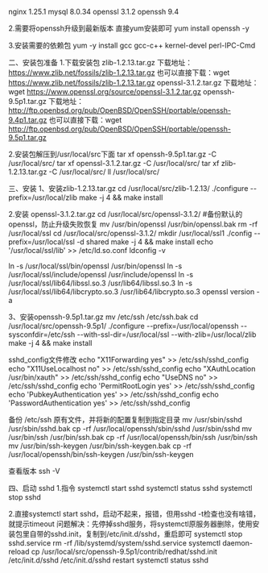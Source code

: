 nginx 1.25.1
mysql 8.0.34
openssl 3.1.2
openssh 9.4


2.需要将openssh升级到最新版本 直接yum安装即可
yum install openssh -y

3.安装需要的依赖包
yum -y install gcc gcc-c++ kernel-devel perl-IPC-Cmd

二、安装包准备
1.下载安装包
zlib-1.2.13.tar.gz 下载地址：https://www.zlib.net/fossils/zlib-1.2.13.tar.gz
也可以直接下载：wget https://www.zlib.net/fossils/zlib-1.2.13.tar.gz
openssl-3.1.2.tar.gz 下载地址：
wget https://www.openssl.org/source/openssl-3.1.2.tar.gz
openssh-9.5p1.tar.gz 下载地址：
http://ftp.openbsd.org/pub/OpenBSD/OpenSSH/portable/openssh-9.4p1.tar.gz
也可以直接下载：wget  http://ftp.openbsd.org/pub/OpenBSD/OpenSSH/portable/openssh-9.5p1.tar.gz

2.安装包解压到/usr/local/src下⾯
tar xf openssh-9.5p1.tar.gz -C /usr/local/src/
tar xf openssl-3.1.2.tar.gz -C /usr/local/src/
tar xf zlib-1.2.13.tar.gz -C /usr/local/src/
ll /usr/local/src/

三、安装
1、安装zlib-1.2.13.tar.gz
cd /usr/local/src/zlib-1.2.13/
./configure --prefix=/usr/local/zlib
make -j 4 && make install

2.安装 openssl-3.1.2.tar.gz
cd /usr/local/src/openssl-3.1.2/
#备份默认的openssl，防止升级失败恢复
mv /usr/bin/openssl /usr/bin/openssl.bak
rm -rf /usr/local/ssl
cd /usr/local/src/openssl-3.1.2/
mkdir /usr/local/ssl1
./config --prefix=/usr/local/ssl -d shared
make -j 4 && make install
echo '/usr/local/ssl/lib' >> /etc/ld.so.conf
ldconfig -v

ln -s /usr/local/ssl/bin/openssl  /usr/bin/openssl
ln -s /usr/local/ssl/include/openssl  /usr/include/openssl
ln -s /usr/local/ssl/lib64/libssl.so.3 /usr/lib64/libssl.so.3
ln -s /usr/local/ssl/lib64/libcrypto.so.3 /usr/lib64/libcrypto.so.3
openssl version -a

3、安装openssh-9.5p1.tar.gz
mv /etc/ssh /etc/ssh.bak
cd /usr/local/src/openssh-9.5p1/
./configure --prefix=/usr/local/openssh --sysconfdir=/etc/ssh --with-ssl-dir=/usr/local/ssl --with-zlib=/usr/local/zlib
make -j 4 && make install

sshd_config⽂件修改
echo "X11Forwarding yes" >> /etc/ssh/sshd_config
echo "X11UseLocalhost no" >> /etc/ssh/sshd_config
echo "XAuthLocation /usr/bin/xauth" >> /etc/ssh/sshd_config
echo "UseDNS no" >> /etc/ssh/sshd_config
echo 'PermitRootLogin yes' >> /etc/ssh/sshd_config
echo 'PubkeyAuthentication yes' >> /etc/ssh/sshd_config
echo 'PasswordAuthentication yes' >> /etc/ssh/sshd_config


备份 /etc/ssh 原有⽂件，并将新的配置复制到指定⽬录
mv /usr/sbin/sshd /usr/sbin/sshd.bak
cp -rf /usr/local/openssh/sbin/sshd /usr/sbin/sshd
mv /usr/bin/ssh /usr/bin/ssh.bak
cp -rf /usr/local/openssh/bin/ssh /usr/bin/ssh
mv /usr/bin/ssh-keygen /usr/bin/ssh-keygen.bak
cp -rf /usr/local/openssh/bin/ssh-keygen /usr/bin/ssh-keygen

查看版本
ssh -V


四、启动 sshd
1.指令 systemctl start sshd
systemctl status sshd
systemctl stop sshd


2.直接systemctl start sshd，启动不起来，报错，但⽤sshd -t检查也没有啥错，就提示timeout
问题解决：先停掉sshd服务，将systemctl原服务器删除，使⽤安装包⾥⾃带的sshd.init，复制到/etc/init.d/sshd，重启即可
systemctl stop sshd.service
rm -rf /lib/systemd/system/sshd.service
systemctl daemon-reload
cp /usr/local/src/openssh-9.5p1/contrib/redhat/sshd.init  /etc/init.d/sshd
/etc/init.d/sshd restart
systemctl status sshd